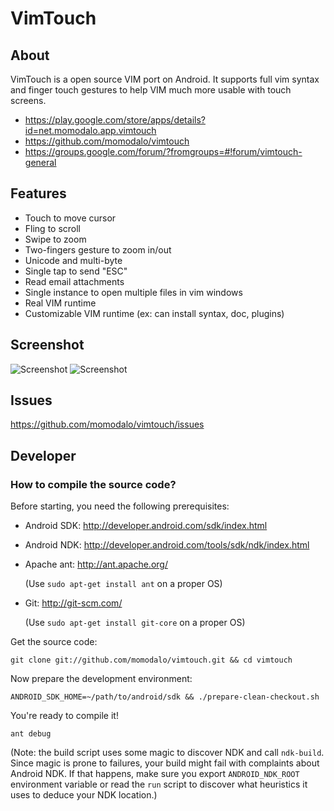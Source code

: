 # VimTouch

## About
VimTouch is a open source VIM port on Android. It supports full vim syntax and finger touch gestures to help VIM much more usable with touch screens. 

- https://play.google.com/store/apps/details?id=net.momodalo.app.vimtouch
- https://github.com/momodalo/vimtouch
- https://groups.google.com/forum/?fromgroups=#!forum/vimtouch-general

## Features
- Touch to move cursor
- Fling to scroll
- Swipe to zoom
- Two-fingers gesture to zoom in/out
- Unicode and multi-byte
- Single tap to send "ESC"
- Read email attachments
- Single instance to open multiple files in vim windows
- Real VIM runtime
- Customizable VIM runtime (ex: can install syntax, doc, plugins)

## Screenshot
![Screenshot](https://raw.github.com/momodalo/vimtouch/master/images/device-2012-08-28-191757.png)
![Screenshot](https://raw.github.com/momodalo/vimtouch/master/images/device-2012-08-28-191719.png)

## Issues
https://github.com/momodalo/vimtouch/issues

## Developer
### How to compile the source code?
Before starting, you need the following prerequisites:
-   Android SDK: http://developer.android.com/sdk/index.html
-   Android NDK: http://developer.android.com/tools/sdk/ndk/index.html
-   Apache ant: http://ant.apache.org/

    (Use `sudo apt-get install ant` on a proper OS)

-   Git: http://git-scm.com/

    (Use `sudo apt-get install git-core` on a proper OS)

Get the source code:

    git clone git://github.com/momodalo/vimtouch.git && cd vimtouch

Now prepare the development environment:

    ANDROID_SDK_HOME=~/path/to/android/sdk && ./prepare-clean-checkout.sh

You're ready to compile it!

    ant debug

(Note: the build script uses some magic to discover NDK and call `ndk-build`.
Since magic is prone to failures, your build might fail with complaints about
Android NDK. If that happens, make sure you export `ANDROID_NDK_ROOT`
environment variable or read the `run` script to discover what heuristics it
uses to deduce your NDK location.)
